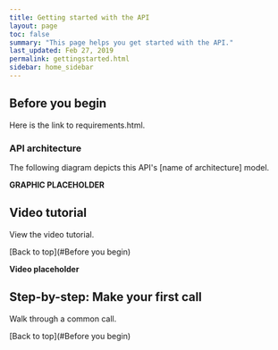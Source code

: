 ```yaml
---
title: Getting started with the API
layout: page
toc: false
summary: "This page helps you get started with the API."
last_updated: Feb 27, 2019
permalink: gettingstarted.html
sidebar: home_sidebar
---
```


## Before you begin

Here is the link to requirements.html.  


### API architecture

The following diagram depicts this API's [name of architecture] model.

**GRAPHIC PLACEHOLDER**


## Video tutorial

View the video tutorial.

[Back to top](#Before you begin)

**Video placeholder**

## Step-by-step: Make your first call

Walk through a common call.


[Back to top](#Before you begin)